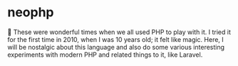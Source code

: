 # neophp
🐘 These were wonderful times when we all used PHP to play with it. I tried it for the first time in 2010, when I was 10 years old; it felt like magic. Here, I will be nostalgic about this language and also do some various interesting experiments with modern PHP and related things to it, like Laravel.
